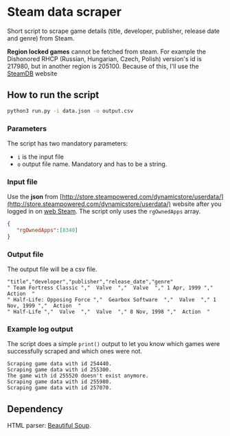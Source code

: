 # Steam data scraper

Short script to scrape game details (title, developer, publisher, release date and genre) from Steam.

**Region locked games** cannot be fetched from steam. For example the Dishonored RHCP (Russian, Hungarian, Czech, Polish) version's id is 217980, but in another region is 205100. Because of this, I'll use the [SteamDB](https://steamdb.info) website

## How to run the script
```bash
python3 run.py -i data.json -o output.csv   
```

### Parameters

The script has two mandatory parameters:
- `i` is the input file
- `o` output file name. Mandatory and has to be a string.

### Input file
Use the **json** from [http://store.steampowered.com/dynamicstore/userdata/](http://store.steampowered.com/dynamicstore/userdata/) website after you logged in on [web Steam](store.steampowered.com). The script only uses the `rgOwnedApps` array.

```json
{
   "rgOwnedApps":[8340]
}
```



### Output file
The output file will be a csv file.
```
"title","developer","publisher","release_date","genre"
" Team Fortress Classic ","  Valve  ","  Valve  "," 1 Apr, 1999 ","  Action  "
" Half-Life: Opposing Force ","  Gearbox Software  ","  Valve  "," 1 Nov, 1999 ","  Action  "
" Half-Life ","  Valve  ","  Valve  "," 8 Nov, 1998 ","  Action  "
```

### Example log output
The script does a simple `print()` output to let you know which games were successfully scraped and which ones were not.
```
Scraping game data with id 254440.
Scraping game data with id 255300.
The game with id 255520 doesn't exist anymore.
Scraping game data with id 255980.
Scraping game data with id 257070.
```

## Dependency
HTML parser:  [Beautiful Soup](https://www.crummy.com/software/BeautifulSoup/bs4/doc/#installing-beautiful-soup).
